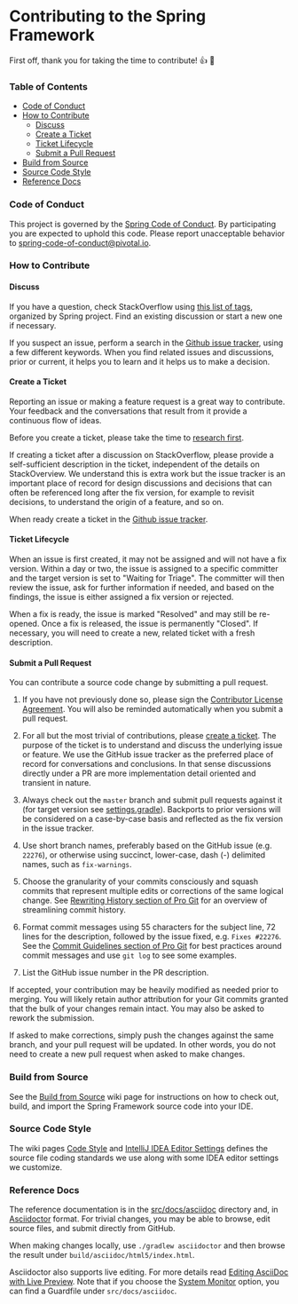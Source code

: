 # Contributing  to the Spring Framework

First off, thank you for taking the time to contribute! :+1: :tada: 

### Table of Contents

* [Code of Conduct](#code-of-conduct)
* [How to Contribute](#how-to-contribute)
  * [Discuss](#discuss)
  * [Create a Ticket](#create-a-ticket)
  * [Ticket Lifecycle](#ticket-lifecycle)
  * [Submit a Pull Request](#submit-a-pull-request)
* [Build from Source](#build-from-source)
* [Source Code Style](#source-code-style)
* [Reference Docs](#reference-docs)

### Code of Conduct

This project is governed by the [Spring Code of Conduct](CODE_OF_CONDUCT.adoc).
By participating you are expected to uphold this code.
Please report unacceptable behavior to spring-code-of-conduct@pivotal.io.

### How to Contribute

#### Discuss

If you have a question, check StackOverflow using
[this list of tags](https://spring.io/questions), organized by Spring project.
Find an existing discussion or start a new one if necessary.

If you suspect an issue, perform a search in the
[Github issue tracker](https://github.com/spring-projects/spring-framework/issues), using a few different keywords.
When you find related issues and discussions, prior or current, it helps you to learn and
it helps us to make a decision.

#### Create a Ticket

Reporting an issue or making a feature request is a great way to contribute. Your feedback
and the conversations that result from it provide a continuous flow of ideas. 

Before you create a ticket, please take the time to [research first](#discuss).

If creating a ticket after a discussion on StackOverflow, please provide a self-sufficient description in the ticket, independent of the details on StackOverview. We understand this is extra work but the issue tracker is an important place of record for design discussions and decisions that can often be referenced long after the fix version, for example to revisit decisions, to understand the origin of a feature, and so on.

When ready create a ticket in the [Github issue tracker](https://github.com/spring-projects/spring-framework/issues).

#### Ticket Lifecycle

When an issue is first created, it may not be assigned and will not have a fix version.
Within a day or two, the issue is assigned to a specific committer and the target
version is set to "Waiting for Triage". The committer will then review the issue, ask for
further information if needed, and based on the findings, the issue is either assigned a fix
version or rejected.

When a fix is ready, the issue is marked "Resolved" and may still be re-opened. Once a fix
is released, the issue is permanently "Closed". If necessary, you will need to create a new,
related ticket with a fresh description.

#### Submit a Pull Request

You can contribute a source code change by submitting a pull request.

1. If you have not previously done so, please sign the
[Contributor License Agreement](https://cla.pivotal.io/sign/spring). You will also be reminded
automatically when you submit a pull request.

1. For all but the most trivial of contributions, please [create a ticket](#create-a-ticket).
The purpose of the ticket is to understand and discuss the underlying issue or feature.
We use the GitHub issue tracker as the preferred place of record for conversations and
conclusions. In that sense discussions directly under a PR are more implementation detail
oriented and transient in nature.

1. Always check out the `master` branch and submit pull requests against it
(for target version see [settings.gradle](settings.gradle)).
Backports to prior versions will be considered on a case-by-case basis and reflected as
the fix version in the issue tracker.

1. Use short branch names, preferably based on the GitHub issue (e.g. `22276`), or
otherwise using succinct, lower-case, dash (-) delimited names, such as `fix-warnings`.

1. Choose the granularity of your commits consciously and squash commits that represent
multiple edits or corrections of the same logical change. See
[Rewriting History section of Pro Git](https://git-scm.com/book/en/Git-Tools-Rewriting-History)
for an overview of streamlining commit history.

1. Format commit messages using 55 characters for the subject line, 72 lines for the
description, followed by the issue fixed, e.g. `Fixes #22276`.
See the
[Commit Guidelines section of Pro Git](https://git-scm.com/book/en/Distributed-Git-Contributing-to-a-Project#Commit-Guidelines)
for best practices around commit messages and use `git log` to see some examples.

1. List the GitHub issue number in the PR description.

If accepted, your contribution may be heavily modified as needed prior to merging.
You will likely retain author attribution for your Git commits granted that the bulk of
your changes remain intact. You may also be asked to rework the submission.

If asked to make corrections, simply push the changes against the same branch, and your
pull request will be updated. In other words, you do not need to create a new pull request
when asked to make changes.

### Build from Source

See the [Build from Source](https://github.com/spring-projects/spring-framework/wiki/Build-from-Source)
wiki page for instructions on how to check out, build, and import the Spring Framework
source code into your IDE.

### Source Code Style

The wiki pages
[Code Style](https://github.com/spring-projects/spring-framework/wiki/Code-Style) and
[IntelliJ IDEA Editor Settings](https://github.com/spring-projects/spring-framework/wiki/IntelliJ-IDEA-Editor-Settings)
defines the source file coding standards we use along with some IDEA editor settings we customize.

### Reference Docs

The reference documentation is in the [src/docs/asciidoc](spring-xxx/src/docs/asciidoc) directory and, in
[Asciidoctor](https://asciidoctor.org/) format. For trivial changes, you may be able to browse,
edit source files, and submit directly from GitHub.

When making changes locally, use `./gradlew asciidoctor` and then browse the result under
`build/asciidoc/html5/index.html`.

Asciidoctor also supports live editing. For more details read
[Editing AsciiDoc with Live Preview](https://asciidoctor.org/docs/editing-asciidoc-with-live-preview/).
Note that if you choose the
[System Monitor](https://asciidoctor.org/docs/editing-asciidoc-with-live-preview/#using-a-system-monitor)
option, you can find a Guardfile under `src/docs/asciidoc`.
